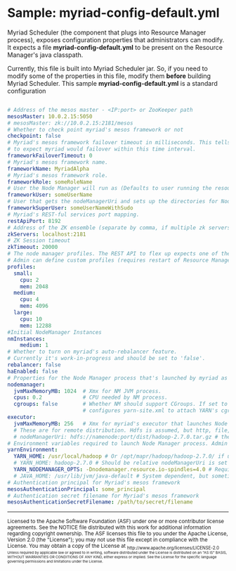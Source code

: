 # Sample: myriad-config-default.yml

Myriad Scheduler (the component that plugs into Resource Manager process), exposes configuration properties that administrators can modify. It expects a file **myriad-config-default.yml** to be present on the Resource Manager's java classpath.

Currently, this file is built into Myriad Scheduler jar. So, if you need to modify some of the properties in this file, modify them **before** building Myriad Scheduler. This sample **myriad-config-default.yml** is a standard configuration


```yaml

# Address of the mesos master - <IP:port> or ZooKeeper path
mesosMaster: 10.0.2.15:5050
# mesosMaster: zk://10.0.2.15:2181/mesos
# Whether to check point myriad's mesos framework or not
checkpoint: false
# Myriad's mesos framework failover timeout in milliseconds. This tells mesos
# to expect myriad would failover within this time interval.
frameworkFailoverTimeout: 0
# Myriad's mesos framework name.
frameworkName: MyriadAlpha
# Myriad's mesos framework role.
frameworkRole: someRoleName
# User the Node Manager will run as (Defaults to user running the resource manager if absent,  necessary for remote distribution).
frameworkUser: someUserName
# User that gets the nodeManagerUri and sets up the directories for Node Manager, must have passwordless sudo (Necessary only for remote distribution, otherwise ignored).
frameworkSuperUser: someUserNameWithSudo
# Myriad's REST-ful services port mapping.
restApiPort: 8192
# Address of the ZK ensemble (separate by comma, if multiple zk servers are used)
zkServers: localhost:2181
# ZK Session timeout
zkTimeout: 20000
# The node manager profiles. The REST API to flex up expects one of the profiles defined here.
# Admin can define custom profiles (requires restart of Resource Manager)
profiles:
  small:
    cpu: 2
    mem: 2048
  medium:
    cpu: 4
    mem: 4096
  large:
    cpu: 10
    mem: 12288
#Initial NodeManager Instances
nmInstances:
    medium: 1
# Whether to turn on myriad's auto-rebalancer feature.
# Currently it's work-in-progress and should be set to 'false'.
rebalancer: false
haEnabled: false
# Properties for the Node Manager process that's launched by myriad as a result of 'flex up' REST call.
nodemanager:
  jvmMaxMemoryMB: 1024  # Xmx for NM JVM process.
  cpus: 0.2             # CPU needed by NM process.
  cgroups: false        # Whether NM should support CGroups. If set to 'true', myriad automatically
                        # configures yarn-site.xml to attach YARN's cgroups under Mesos' cgroup hierarchy.
executor:
  jvmMaxMemoryMB: 256   # Xmx for myriad's executor that launches Node Manager.
  # These are for remote distribution. Hdfs is assumed, but http, file, and ftp are also possible.
  # nodeManagerUri: hdfs://namenode:port/dist/hadoop-2.7.0.tar.gz # the uri to d/l hadoop from   # Path to the Hadoop tarball
# Environment variables required to launch Node Manager process. Admin can also pass other environment variables to NodeManager.
yarnEnvironment:
  YARN_HOME: /usr/local/hadoop # Or /opt/mapr/hadoop/hadoop-2.7.0/ if using MapR's Hadoop
  # YARN_HOME: hadoop-2.7.0 # Should be relative nodeManagerUri is set
  YARN_NODEMANAGER_OPTS: -Dnodemanager.resource.io-spindles=4.0 # Required only if using MapR's Hadoop
  # JAVA_HOME: /usr/lib/jvm/java-default # System dependent, but sometimes necessary
# Authentication principal for Myriad's mesos framework
mesosAuthenticationPrincipal: some_principal
# Authentication secret filename for Myriad's mesos framework
mesosAuthenticationSecretFilename: /path/to/secret/filename
```

---
<sub>
Licensed to the Apache Software Foundation (ASF) under one
or more contributor license agreements.  See the NOTICE file
distributed with this work for additional information
regarding copyright ownership.  The ASF licenses this file
to you under the Apache License, Version 2.0 (the
"License"); you may not use this file except in compliance
with the License.  You may obtain a copy of the License at

<sub>
  http://www.apache.org/licenses/LICENSE-2.0

<sub>
Unless required by applicable law or agreed to in writing,
software distributed under the License is distributed on an
"AS IS" BASIS, WITHOUT WARRANTIES OR CONDITIONS OF ANY
KIND, either express or implied.  See the License for the
specific language governing permissions and limitations
under the License.
